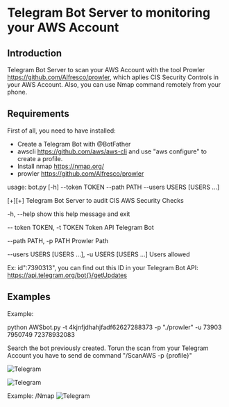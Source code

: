 # Telegram Bot Server to monitoring your AWS Account 

## Introduction

Telegram Bot Server to scan your AWS Account with the tool Prowler https://github.com/Alfresco/prowler, which aplies CIS Security Controls in your AWS Account. Also, you can use Nmap command remotely from your phone.

## Requirements

First of all, you need to have installed:

 - Create a Telegram Bot with @BotFather
 - awscli https://github.com/aws/aws-cli and use "aws configure" to create a profile.
 - Install nmap https://nmap.org/
 - prowler https://github.com/Alfresco/prowler

  
usage: bot.py [-h] --token TOKEN --path PATH --users USERS [USERS ...] 

[+][+] Telegram Bot Server to audit CIS AWS Security Checks

   -h, --help     show this help message and exit

  -- token TOKEN, -t TOKEN   Token API Telegram Bot

  --path PATH, -p PATH  Prowler Path

  --users USERS [USERS ...], -u USERS [USERS ...]
                        Users allowed

Ex: id":7390313", you can find out this ID in your Telegram Bot API:
https://api.telegram.org/bot{}/getUpdates




## Examples

Example:

python AWSbot.py -t 4kjnfjdhahjfadf62627288373 -p "./prowler" -u 73903 7950749 72378932083 

Search the bot previously created. Torun the scan from your Telegram Account you have to send de command "/ScanAWS -p {profile}"

![Telegram](https://i.imgur.com/8Wej4bL.png)

![Telegram](https://i.imgur.com/TePXVyP.jpg)


Example: /Nmap 
![Telegram](https://i.imgur.com/5FCy9xh.png)







